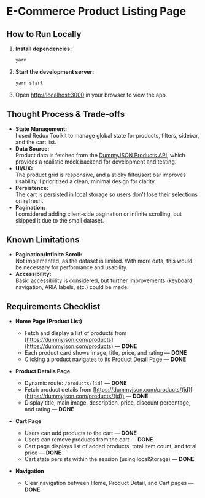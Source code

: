 # E-Commerce Product Listing Page

## How to Run Locally

1. **Install dependencies:**
    ```bash
    yarn
    ```
2. **Start the development server:**
    ```bash
    yarn start
    ```
3. Open [http://localhost:3000](http://localhost:3000) in your browser to view the app.

## Thought Process & Trade-offs

- **State Management:**  
  I used Redux Toolkit to manage global state for products, filters, sidebar, and the cart list.
- **Data Source:**  
  Product data is fetched from the [DummyJSON Products API](https://dummyjson.com/products), which provides a realistic mock backend for development and testing.
- **UI/UX:**  
  The product grid is responsive, and a sticky filter/sort bar improves usability. I prioritized a clean, minimal design for clarity.
- **Persistence:**  
  The cart is persisted in local storage so users don't lose their selections on refresh.
- **Pagination:**  
  I considered adding client-side pagination or infinite scrolling, but skipped it due to the small dataset.

## Known Limitations

- **Pagination/Infinite Scroll:**  
  Not implemented, as the dataset is limited. With more data, this would be necessary for performance and usability.
- **Accessibility:**  
  Basic accessibility is considered, but further improvements (keyboard navigation, ARIA labels, etc.) could be made.

## Requirements Checklist

- **Home Page (Product List)**
  - Fetch and display a list of products from [https://dummyjson.com/products](https://dummyjson.com/products) — **DONE**
  - Each product card shows image, title, price, and rating — **DONE**
  - Clicking a product navigates to its Product Detail Page — **DONE**

- **Product Details Page**
  - Dynamic route: `/products/[id]` — **DONE**
  - Fetch product details from [https://dummyjson.com/products/{id}](https://dummyjson.com/products/{id}) — **DONE**
  - Display title, main image, description, price, discount percentage, and rating — **DONE**

- **Cart Page**
  - Users can add products to the cart — **DONE**
  - Users can remove products from the cart — **DONE**
  - Cart page displays list of added products, total item count, and total price — **DONE**
  - Cart state persists within the session (using localStorage) — **DONE**

- **Navigation**
  - Clear navigation between Home, Product Detail, and Cart pages — **DONE**